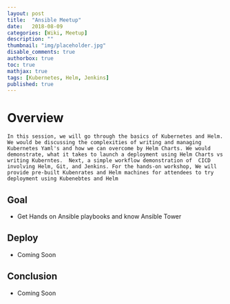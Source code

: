 ```yaml
---
layout: post
title:  "Ansible Meetup"
date:   2018-08-09
categories: [Wiki, Meetup]
description: ""
thumbnail: "img/placeholder.jpg"
disable_comments: true
authorbox: true
toc: true
mathjax: true
tags: [Kubernetes, Helm, Jenkins]
published: true
---
```


# Overview

	In this session, we will go through the basics of Kubernetes and Helm. We would be discussing the complexities of writing and managing Kubernetes Yaml's and how we can overcome by Helm Charts. We would demonstrate, what it takes to launch a deployment using Helm Charts vs writing Kuberntes.  Next, a simple workflow demonstration of  CICD involving Helm, Git, and Jenkins. For the hands-on workshop, We will provide pre-built Kubenrates and Helm machines for attendees to try deployment using Kubenebtes and Helm

## Goal

- Get Hands on Ansible playbooks and know Ansible Tower

## Deploy

- Coming Soon

## Conclusion

- Coming Soon


